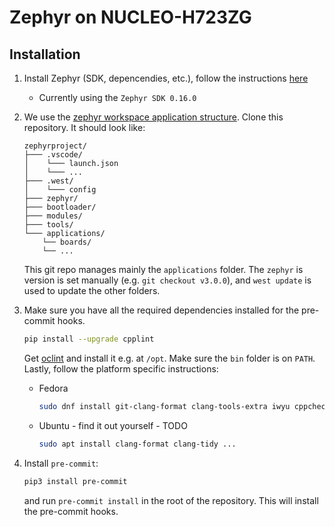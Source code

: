 # Zephyr on NUCLEO-H723ZG
## Installation
1) Install Zephyr (SDK, depencendies, etc.), follow the instructions [here](https://docs.zephyrproject.org/latest/getting_started/index.html)
    - Currently using the `Zephyr SDK 0.16.0`
1) We use the [zephyr workspace application structure](https://docs.zephyrproject.org/latest/develop/application/index.html#zephyr-workspace-application). Clone this repository. It should look like:
    ```
    zephyrproject/
    ├─── .vscode/
    │    └─── launch.json
    │    └─── ...
    ├─── .west/
    │    └─── config
    ├─── zephyr/
    ├─── bootloader/
    ├─── modules/
    ├─── tools/
    └─── applications/
        └── boards/
        └── ...
    ```

    This git repo manages mainly the `applications` folder. The `zephyr` is version is set manually (e.g. `git checkout v3.0.0`), and `west update` is used to update the other folders.

1) Make sure you have all the required dependencies installed for the pre-commit hooks.
    ```sh
    pip install --upgrade cpplint
    ```
    Get [oclint](https://github.com/oclint/oclint/releases) and install it e.g. at `/opt`. Make sure the `bin` folder is on `PATH`. Lastly, follow the platform specific instructions:

    - Fedora
        ```sh
        sudo dnf install git-clang-format clang-tools-extra iwyu cppcheck uncrustify
        ```
    - Ubuntu - find it out yourself - TODO
        ```sh
        sudo apt install clang-format clang-tidy ...
        ```

1) Install `pre-commit`:

    ```sh
    pip3 install pre-commit
    ```
    and run `pre-commit install` in the root of the repository. This will install the pre-commit hooks.
